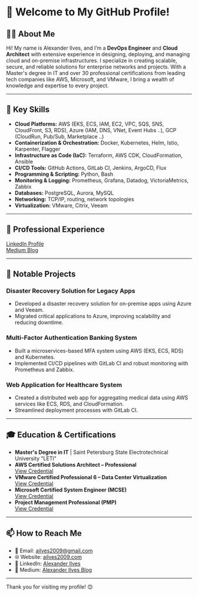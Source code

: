 # 👋 Welcome to My GitHub Profile!
## 🧑‍💻 About Me
Hi! My name is Alexander Ilves, and I’m a **DevOps Engineer** and **Cloud Architect** with extensive experience in designing, deploying, and managing cloud and on-premise infrastructures. I specialize in creating scalable, secure, and reliable solutions for enterprise networks and projects. With a Master's degree in IT and over 30 professional certifications from leading tech companies like AWS, Microsoft, and VMware, I bring a wealth of knowledge and expertise to every project.

---

## 🌟 Key Skills
- **Cloud Platforms:** AWS (EKS, ECS, IAM, EC2, VPC, SQS, SNS, CloudFront, S3, RDS), Azure (IAM, DNS, VNet, Event Hubs ..), GCP (CloudRun, Pub/Sub, Marketplace ..)
- **Containerization & Orchestration:** Docker, Kubernetes, Helm, Istio, Karpenter, Flagger
- **Infrastructure as Code (IaC):** Terraform, AWS CDK, CloudFormation, Ansible
- **CI/CD Tools:** GitHub Actions, GitLab CI, Jenkins, ArgoCD, Flux
- **Programming & Scripting:** Python, Bash
- **Monitoring & Logging:** Prometheus, Grafana, Datadog, VictoriaMetrics, Zabbix
- **Databases:** PostgreSQL, Aurora, MySQL
- **Networking:** TCP/IP, routing, network topologies
- **Virtualization:** VMware, Citrix, Veeam

---

## 💼 Professional Experience
[LinkedIn Profile](https://www.linkedin.com/in/alexander-ilves-2009)  
[Medium Blog](https://alexanderilves.medium.com/)

---

## 📂 Notable Projects
### **Disaster Recovery Solution for Legacy Apps**  
- Developed a disaster recovery solution for on-premise apps using Azure and Veeam.  
- Migrated critical applications to Azure, improving scalability and reducing downtime.

### **Multi-Factor Authentication Banking System**  
- Built a microservices-based MFA system using AWS (EKS, ECS, RDS) and Kubernetes.  
- Implemented CI/CD pipelines with GitLab CI and robust monitoring with Prometheus and Zabbix.

### **Web Application for Healthcare System**  
- Created a distributed web app for aggregating medical data using AWS services like ECS, RDS, and CloudFormation.  
- Streamlined deployment processes with GitLab CI.

---

## 🎓 Education & Certifications
- **Master's Degree in IT** | Saint Petersburg State Electrotechnical University "LETI"  
- **AWS Certified Solutions Architect – Professional**  
  [View Credential](https://www.credly.com/badges/b338581c-6682-40b0-b38c-47862117039a)  
- **VMware Certified Professional 6 – Data Center Virtualization**  
  [View Credential](https://www.youracclaim.com/badges/a26b0293-f63c-4258-a0df-e00d2259d53b/linked_in_profile)  
- **Microsoft Certified System Engineer (MCSE)**  
  [View Credential](https://www.microsoft.com/ru-ru/learning/certification-overview.aspx)  
- **Project Management Professional (PMP)**  
  [View Credential](https://www.pmi.org/certifications/project-management-pmp)  

---

## 📫 How to Reach Me
- 📧 Email: [ailves2009@gmail.com](mailto:ailves2009@gmail.com)  
- 🌐 Website: [ailves2009.com](https://ailves2009.com/)  
- 💼 LinkedIn: [Alexander Ilves](https://www.linkedin.com/in/alexander-ilves-2009)  
- 📝 Medium: [Alexander Ilves Blog](https://alexanderilves.medium.com/)

---

Thank you for visiting my profile! 😊